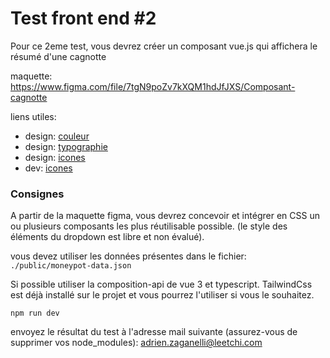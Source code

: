 # Test front end #2


Pour ce 2eme test, vous devrez créer un composant vue.js qui affichera le résumé d'une cagnotte

maquette: https://www.figma.com/file/7tgN9poZv7kXQM1hdJfJXS/Composant-cagnotte


liens utiles:
- design: [couleur](./wiki/Colors%20·%20Oasis%20·%20zeroheight.mhtml)
- design: [typographie](./wiki/Typography%20·%20Oasis%20·%20zeroheight.mhtml)
- design: [icones](https://feathericons.com/)
- dev: [icones](https://github.com/fengyuanchen/vue-feather)


### Consignes

A partir de la maquette figma, vous devrez concevoir et intégrer en CSS un ou plusieurs composants les plus réutilisable possible. (le style des éléments du dropdown est libre et non évalué).

vous devez utiliser les données présentes dans le fichier: `./public/moneypot-data.json`

Si possible utiliser la composition-api de vue 3 et typescript. TailwindCss est déjà installé sur le projet et vous pourrez l'utiliser si vous le souhaitez.


```
npm run dev
```


envoyez le résultat du test à l'adresse mail suivante (assurez-vous de supprimer vos node_modules): adrien.zaganelli@leetchi.com